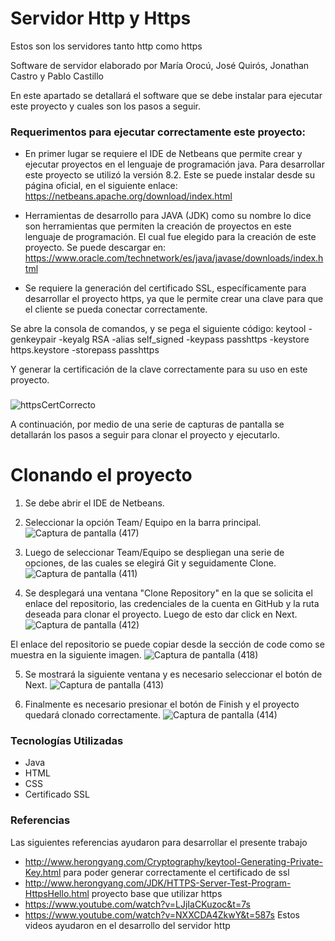 # Servidor Http y Https
Estos son los servidores tanto http como https

Software de servidor elaborado por María Orocú, José Quirós, Jonathan Castro y Pablo Castillo

En este apartado se detallará el software que se debe instalar para ejecutar este proyecto y cuales son los pasos a seguir.

### Requerimentos para ejecutar correctamente este proyecto:

- En primer lugar se requiere el IDE de Netbeans que permite crear y ejecutar proyectos en el lenguaje de programación java. 
  Para desarrollar este proyecto se utilizó la versión 8.2. Este se puede instalar desde su página oficial, en el siguiente enlace:                                               https://netbeans.apache.org/download/index.html
  
- Herramientas de desarrollo para JAVA (JDK) como su nombre lo dice son herramientas que permiten la creación de proyectos en este lenguaje de programación. El cual fue elegido   para la creación de este proyecto. Se puede descargar en: https://www.oracle.com/technetwork/es/java/javase/downloads/index.html

- Se requiere la generación del certificado SSL, específicamente para desarrollar el proyecto https, ya que le permite crear una clave para que el cliente se pueda conectar correctamente.

Se abre la consola de comandos, y se pega el siguiente código:
keytool -genkeypair -keyalg RSA -alias self_signed -keypass passhttps -keystore https.keystore -storepass passhttps

Y generar la certificación de la clave correctamente para su uso en este proyecto.
### 

![httpsCertCorrecto](https://user-images.githubusercontent.com/37557466/100566459-b1d06680-328b-11eb-964b-c7fd26b33c24.PNG)

A continuación, por medio de una serie de capturas de pantalla se detallarán los pasos a seguir para clonar el proyecto y ejecutarlo. 

# Clonando el proyecto

1. Se debe abrir el IDE de Netbeans.

2. Seleccionar la opción Team/ Equipo en la barra principal. 
![Captura de pantalla (417)](https://user-images.githubusercontent.com/28690419/86803156-f89a9700-c032-11ea-9b4a-5f505487ff96.png)

3. Luego de seleccionar Team/Equipo se despliegan una serie de opciones, de las cuales se elegirá Git y seguidamente Clone.
![Captura de pantalla (411)](https://user-images.githubusercontent.com/28690419/86814230-5a143300-c03e-11ea-8728-37b471a8f03e.png)

4. Se desplegará una ventana "Clone Repository" en la que se solicita el enlace del repositorio, las credenciales de la cuenta en GitHub y la ruta deseada para clonar el proyecto. Luego de esto dar click en Next. 
![Captura de pantalla (412)](https://user-images.githubusercontent.com/28690419/86814693-ffc7a200-c03e-11ea-88be-c5fd638cbc79.png)

El enlace del repositorio se puede copiar desde la sección de code como se muestra en la siguiente imagen.
![Captura de pantalla (418)](https://user-images.githubusercontent.com/28690419/86815060-7795cc80-c03f-11ea-9315-711ce90145ad.png)

5. Se mostrará la siguiente ventana y es necesario seleccionar el botón de Next.
![Captura de pantalla (413)](https://user-images.githubusercontent.com/28690419/86815636-1cb0a500-c040-11ea-917a-74a1ff948452.png)

6. Finalmente es necesario presionar el botón de Finish y el proyecto quedará clonado correctamente. 
![Captura de pantalla (414)](https://user-images.githubusercontent.com/28690419/86816613-45856a00-c041-11ea-9965-86fc0c9d4436.png)

### Tecnologías Utilizadas
- Java
- HTML
- CSS
- Certificado SSL

### Referencias 
Las siguientes referencias ayudaron para desarrollar el presente trabajo
- http://www.herongyang.com/Cryptography/keytool-Generating-Private-Key.html
para poder generar correctamente el certificado de ssl
- http://www.herongyang.com/JDK/HTTPS-Server-Test-Program-HttpsHello.html
proyecto base que utilizar https
- https://www.youtube.com/watch?v=LJjIaCKuzoc&t=7s
- https://www.youtube.com/watch?v=NXXCDA4ZkwY&t=587s
Estos videos ayudaron en el desarrollo del servidor http


